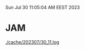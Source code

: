 Sun Jul 30 11:05:04 AM EEST 2023
# JAM
<a href='./cache/202307/30_11.log'>./cache/202307/30_11.log</a>

